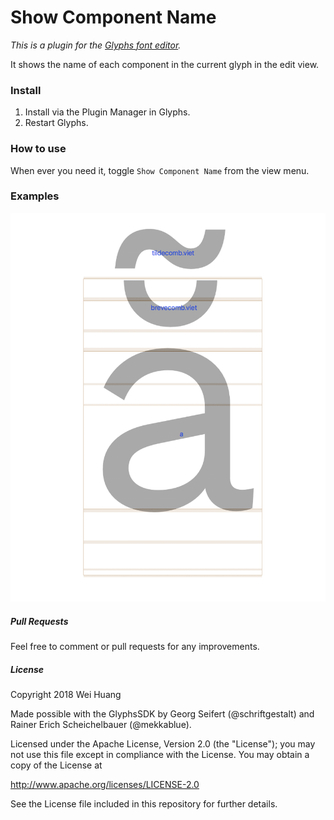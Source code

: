 # Show Component Name

*This is a plugin for the [Glyphs font editor](http://glyphsapp.com/).*  

It shows the name of each component in the current glyph in the edit view.

### Install

1. Install via the Plugin Manager in Glyphs.
2. Restart Glyphs.

### How to use

When ever you need it, toggle `Show Component Name` from the view menu.

### Examples

![](preview.png)

##### Pull Requests

Feel free to comment or pull requests for any improvements.

##### License

Copyright 2018 Wei Huang

Made possible with the GlyphsSDK by Georg Seifert (@schriftgestalt) and Rainer Erich Scheichelbauer (@mekkablue).

Licensed under the Apache License, Version 2.0 (the "License");
you may not use this file except in compliance with the License.
You may obtain a copy of the License at

http://www.apache.org/licenses/LICENSE-2.0

See the License file included in this repository for further details.